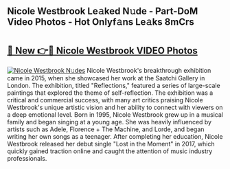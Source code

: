 ## Nicole Westbrook Le𝚊ked N𝚞de - Part-DoM Video Photos - Hot Onlyf𝚊ns Le𝚊ks 8mCrs

# <h2><a href="http://ab17860.deff.icu/?id=Nicole+Westbrook">🔗 New 👉🔴 Nicole Westbrook VIDEO Photos</a></h2>

[![Nicole Westbrook N𝚞des](https://i.imgur.com/rIISA9y.gif)](http://ab17860.deff.icu/?id=Nicole+Westbrook)
Nicole Westbrook's breakthrough exhibition came in 2015, when she showcased her work at the Saatchi Gallery in London. The exhibition, titled "Reflections," featured a series of large-scale paintings that explored the theme of self-reflection. The exhibition was a critical and commercial success, with many art critics praising Nicole Westbrook's unique artistic vision and her ability to connect with viewers on a deep emotional level. Born in 1995, Nicole Westbrook grew up in a musical family and began singing at a young age. She was heavily influenced by artists such as Adele, Florence + The Machine, and Lorde, and began writing her own songs as a teenager. After completing her education, Nicole Westbrook released her debut single "Lost in the Moment" in 2017, which quickly gained traction online and caught the attention of music industry professionals.
